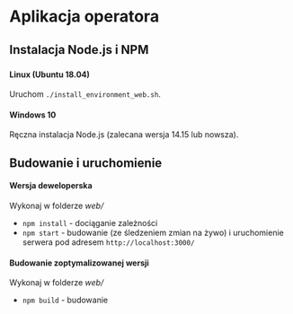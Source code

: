 # Aplikacja operatora
## Instalacja Node.js i NPM
### 
#### Linux (Ubuntu 18.04)
Uruchom `./install_environment_web.sh`.
#### Windows 10
Ręczna instalacja Node.js (zalecana wersja 14.15 lub nowsza).

## Budowanie i uruchomienie
#### Wersja deweloperska
Wykonaj w folderze *web/*
* `npm install` - dociąganie zależności
* `npm start` - budowanie (ze śledzeniem zmian na żywo) i uruchomienie serwera pod adresem `http://localhost:3000/`

#### Budowanie zoptymalizowanej wersji
Wykonaj w folderze *web/*
* `npm build` - budowanie
